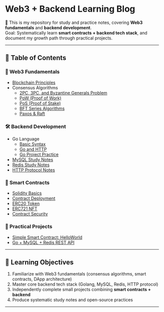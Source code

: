 # Web3 + Backend Learning Blog

📘 This is my repository for study and practice notes, covering **Web3 fundamentals** and **backend development**.  
Goal: Systematically learn **smart contracts + backend tech stack**, and document my growth path through practical projects.

---

## 📂 Table of Contents

### 🔗 Web3 Fundamentals
- [Blockchain Principles](docs/web3/blockchain.md)
- Consensus Algorithms
  - [2PC, 3PC, and Byzantine Generals Problem](docs/web3/consensus/2PC-3PC-BGP.md)
  - [PoW (Proof of Work)](docs/web3/consensus/PoW.md)
  - [PoS (Proof of Stake)](docs/web3/consensus/PoS.md)
  - [BFT Series Algorithms](docs/web3/consensus/BFT.md)
  - [Paxos & Raft](docs/web3/consensus/Paxos_Raft.md)

### 🛠 Backend Development
- Go Language
  - [Basic Syntax](docs/backend/golang/basics.md)
  - [Go and HTTP](docs/backend/golang/http.md)
  - [Go Project Practice](docs/backend/golang/project.md)
- [MySQL Study Notes](docs/backend/mysql.md)
- [Redis Study Notes](docs/backend/redis.md)
- [HTTP Protocol Notes](docs/backend/http-protocol.md)

### 📜 Smart Contracts
- [Solidity Basics](docs/smart-contracts/basics.md)
- [Contract Deployment](docs/smart-contracts/deploy.md)
- [ERC20 Token](docs/smart-contracts/erc20.md)
- [ERC721 NFT](docs/smart-contracts/erc721.md)
- [Contract Security](docs/smart-contracts/security.md)

### 🚀 Practical Projects
- [Simple Smart Contract: HelloWorld](docs/projects/simple-contract/README.md)
- [Go + MySQL + Redis REST API](docs/projects/go-rest-api/README.md)

---

## 🎯 Learning Objectives

1. Familiarize with Web3 fundamentals (consensus algorithms, smart contracts, DApp architecture)  
2. Master core backend tech stack (Golang, MySQL, Redis, HTTP protocol)  
3. Independently complete small projects combining **smart contracts + backend**  
4. Produce systematic study notes and open-source practices  

---